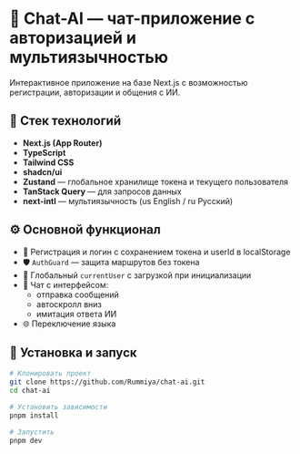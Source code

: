 # 💬 Chat-AI — чат-приложение с авторизацией и мультиязычностью

Интерактивное приложение на базе Next.js с возможностью регистрации, авторизации и общения с ИИ.

## 🚀 Стек технологий

- **Next.js (App Router)**
- **TypeScript**
- **Tailwind CSS**
- **shadcn/ui**
- **Zustand** — глобальное хранилище токена и текущего пользователя
- **TanStack Query** — для запросов данных
- **next-intl** — мультиязычность (us English / ru Русский)

## ⚙️ Основной функционал

- 🔐 Регистрация и логин с сохранением токена и userId в localStorage
- 🛡️ `AuthGuard` — защита маршрутов без токена
- 👤 Глобальный `currentUser` с загрузкой при инициализации
- 💬 Чат с интерфейсом:
  - отправка сообщений
  - автоскролл вниз
  - имитация ответа ИИ
- 🌐 Переключение языка

## 🔧 Установка и запуск

```bash
# Клонировать проект
git clone https://github.com/Rummiya/chat-ai.git
cd chat-ai

# Установить зависимости
pnpm install

# Запустить
pnpm dev
```

